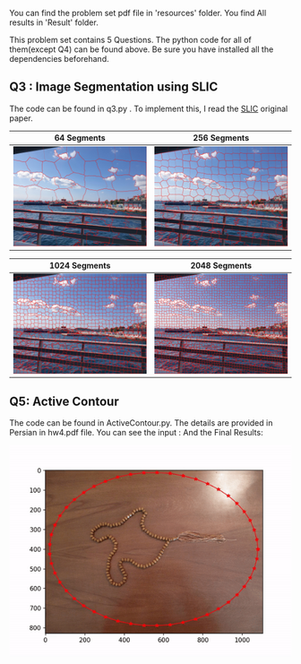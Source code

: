 You can find the problem set pdf file in 'resources' folder.
You find All results in 'Result' folder.

This problem set contains 5 Questions. The python code for all of them(except Q4) can be found above. Be sure you have installed all the dependencies beforehand.

## Q3 : Image Segmentation using SLIC
 The code can be found in q3.py . To implement this, I read the [SLIC](https://www.iro.umontreal.ca/~mignotte/IFT6150/Articles/SLIC_Superpixels.pdf) original paper.

64 Segments         |      256 Segments   
:-------------------------:|:-------------------------:
![startup](Result/res06.jpg) |  ![menu](Result/res07.jpg) 

1024 Segments         |      2048 Segments    
:-------------------------:|:-------------------------:
![startup](Result/res08.jpg) |  ![menu](Result/res09.jpg) 

## Q5: Active Contour
 The code can be found in ActiveContour.py. The details are provided in Persian in hw4.pdf file. You can see the input :
And the Final Results: 

[![Demo CountPages alpha](Result/result.gif)](https://www.youtube.com/watch?v=ek1j272iAmc)

